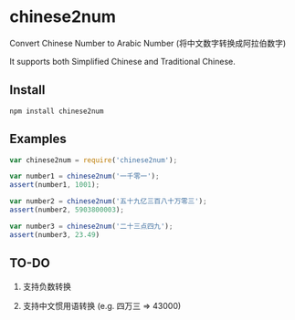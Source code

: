 # chinese2num
Convert Chinese Number to Arabic Number (将中文数字转换成阿拉伯数字)

It supports both Simplified Chinese and Traditional Chinese.

## Install
```
npm install chinese2num
```

## Examples
```javascript
var chinese2num = require('chinese2num');

var number1 = chinese2num('一千零一');
assert(number1, 1001);

var number2 = chinese2num('五十九亿三百八十万零三');
assert(number2, 5903800003);

var number3 = chinese2num('二十三点四九');
assert(number3, 23.49)

```


## TO-DO

1. 支持负数转换

2. 支持中文惯用语转换 (e.g. 四万三 => 43000)
